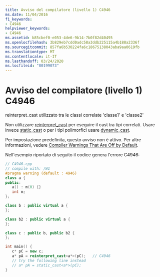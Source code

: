 ```yaml
---
title: Avviso del compilatore (livello 1) C4946
ms.date: 11/04/2016
f1_keywords:
- C4946
helpviewer_keywords:
- C4946
ms.assetid: b85cbef0-e053-4de6-9b14-7b0f82d40495
ms.openlocfilehash: 3b829eb7cdd0adc58a3ddb225115a4b188a2336f
ms.sourcegitcommit: 857fa6b530224fa6c18675138043aba9aa0619fb
ms.translationtype: MT
ms.contentlocale: it-IT
ms.lasthandoff: 03/24/2020
ms.locfileid: "80199073"
---
```

# <a name="compiler-warning-level-1-c4946"></a>Avviso del compilatore (livello 1) C4946

reinterpret_cast utilizzato tra le classi correlate 'classe1' e 'classe2'

Non utilizzare [reinterpret_cast](../../cpp/reinterpret-cast-operator.md) per eseguire il cast tra tipi correlati. Usare invece [static_cast](../../cpp/static-cast-operator.md) o per i tipi polimorfici usare [dynamic_cast](../../cpp/dynamic-cast-operator.md).

Per impostazione predefinita, questo avviso non è attivo. Per altre informazioni, vedere [Compiler Warnings That Are Off by Default](../../preprocessor/compiler-warnings-that-are-off-by-default.md).

Nell'esempio riportato di seguito il codice genera l'errore C4946:

```cpp
// C4946.cpp
// compile with: /W1
#pragma warning (default : 4946)
class a {
public:
   a() : m(0) {}
   int m;
};

class b : public virtual a {
};

class b2 : public virtual a {
};

class c : public b, public b2 {
};

int main() {
   c* pC = new c;
   a* pA = reinterpret_cast<a*>(pC);   // C4946
   // try the following line instead
   // a* pA = static_cast<a*>(pC);
}
```
